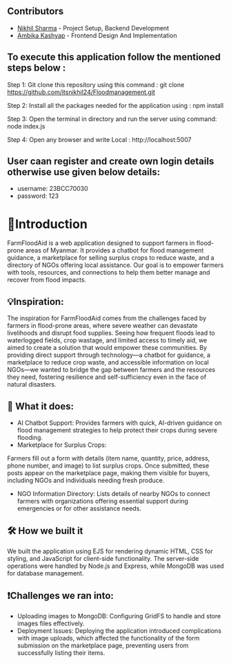 ## Contributors

- [Nikhil Sharma](https://github.com/itsnikhil24/) - Project Setup, Backend Development
- [Ambika Kashyap](https://github.com/AMBIKAKAS/) - Frontend Design And Implementation



## To execute this application follow the mentioned steps below :

Step 1: Git clone this repository using  this command : git clone https://github.com/itsnikhil24/Floodmanagement.git

Step 2: Install all the packages needed for the application using : npm install

Step 3: Open the terminal in directory and run the server using command: node index.js

Step 4: Open any browser and write Local : http://localhost:5007



## User caan register and create own login details otherwise use given below details:

- username: 23BCC70030
- password: 123





# 🥁Introduction

FarmFloodAid is a web application designed to support farmers in flood-prone areas of Myanmar. It provides a chatbot for flood management guidance, a marketplace for selling surplus crops to reduce waste, and a directory of NGOs offering local assistance. Our goal is to empower farmers with tools, resources, and connections to help them better manage and recover from flood impacts.

## 💡Inspiration:


The inspiration for FarmFloodAid comes from the challenges faced by farmers in flood-prone areas, where severe weather can devastate livelihoods and disrupt food supplies. Seeing how frequent floods lead to waterlogged fields, crop wastage, and limited access to timely aid, we aimed to create a solution that would empower these communities. By providing direct support through technology—a chatbot for guidance, a marketplace to reduce crop waste, and accessible information on local NGOs—we wanted to bridge the gap between farmers and the resources they need, fostering resilience and self-sufficiency even in the face of natural disasters.
  
## 💬 What it does:

- AI Chatbot Support: Provides farmers with quick, AI-driven guidance on flood management strategies to help protect their crops during severe flooding.
- Marketplace for Surplus Crops:

Farmers fill out a form with details (item name, quantity, price, address, phone number, and image) to list surplus crops.
Once submitted, these posts appear on the marketplace page, making them visible for buyers, including NGOs and individuals needing fresh produce.
- NGO Information Directory: Lists details of nearby NGOs to connect farmers with organizations offering essential support during emergencies or for other assistance needs.


## 🛠 How we built it

We built the application using EJS for rendering dynamic HTML, CSS for styling, and JavaScript for client-side functionality. The server-side operations were handled by Node.js and Express, while MongoDB was used for database management.


## ❗Challenges we ran into:

-  Uploading images to MongoDB: Configuring GridFS to handle and store images files effectively.
-  Deployment Issues: Deploying the application introduced complications with image uploads, which affected the functionality of the form submission on the marketplace page, preventing users from successfully listing their items.
